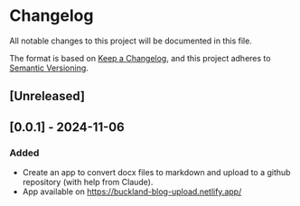 # Changelog

All notable changes to this project will be documented in this file.

The format is based on [Keep a Changelog](https://keepachangelog.com/en/1.1.0/),
and this project adheres to [Semantic Versioning](https://semver.org/spec/v2.0.0.html).

## [Unreleased]

## [0.0.1] - 2024-11-06

### Added

- Create an app to convert docx files to markdown and upload to a github repository (with help from Claude).
- App available on https://buckland-blog-upload.netlify.app/
